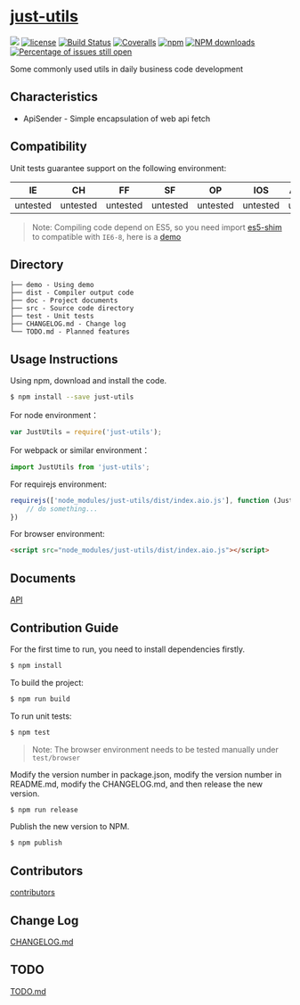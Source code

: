 # [just-utils](https://github.com/just-utils/just-utils)
[![](https://img.shields.io/badge/Powered%20by-jslib%20base-brightgreen.svg)](https://github.com/sixwinds/just-utils)
[![license](https://img.shields.io/badge/license-MIT-blue.svg)](https://github.com/sixwinds/just-utils/blob/master/LICENSE)
[![Build Status](https://travis-ci.org/sixwinds/just-utils.svg?branch=master)](https://travis-ci.org/sixwinds/just-utils)
[![Coveralls](https://img.shields.io/coveralls/sixwinds/just-utils.svg)](https://coveralls.io/github/sixwinds/just-utils)
[![npm](https://img.shields.io/badge/npm-0.1.0-orange.svg)](https://www.npmjs.com/package/just-utils)
[![NPM downloads](http://img.shields.io/npm/dm/just-utils.svg?style=flat-square)](http://www.npmtrends.com/just-utils)
[![Percentage of issues still open](http://isitmaintained.com/badge/open/sixwinds/just-utils.svg)](http://isitmaintained.com/project/sixwinds/just-utils "Percentage of issues still open")

Some commonly used utils in daily business code development

## Characteristics

- ApiSender - Simple encapsulation of web api fetch 

## Compatibility
Unit tests guarantee support on the following environment:

| IE   | CH   | FF   | SF   | OP   | IOS  | Android   | Node  |
| ---- | ---- | ---- | ---- | ---- | ---- | ---- | ----- |
| untested | untested | untested | untested | untested | untested | untested | untested |

> Note: Compiling code depend on ES5, so you need import [es5-shim](http://github.com/es-shims/es5-shim/) to compatible with `IE6-8`, here is a [demo](./demo/demo-global.html)

## Directory
```
├── demo - Using demo
├── dist - Compiler output code
├── doc - Project documents
├── src - Source code directory
├── test - Unit tests
├── CHANGELOG.md - Change log
└── TODO.md - Planned features
```

## Usage Instructions

Using npm, download and install the code. 

```bash
$ npm install --save just-utils
```

For node environment：

```js
var JustUtils = require('just-utils');
```

For webpack or similar environment：

```js
import JustUtils from 'just-utils';
```

For requirejs environment:

```js
requirejs(['node_modules/just-utils/dist/index.aio.js'], function (JustUtils) {
    // do something...
})
```

For browser environment:

```html
<script src="node_modules/just-utils/dist/index.aio.js"></script>
```

## Documents
[API](./doc/api.md)

## Contribution Guide
For the first time to run, you need to install dependencies firstly.

```bash
$ npm install
```

To build the project:

```bash
$ npm run build
```

To run unit tests:

```bash
$ npm test
```

> Note: The browser environment needs to be tested manually under ```test/browser```

Modify the version number in package.json, modify the version number in README.md, modify the CHANGELOG.md, and then release the new version.

```bash
$ npm run release
```

Publish the new version to NPM.

```bash
$ npm publish
```

## Contributors

[contributors](https://github.com/sixwinds/just-utils/graphs/contributors)

## Change Log
[CHANGELOG.md](./CHANGELOG.md)

## TODO
[TODO.md](./TODO.md)